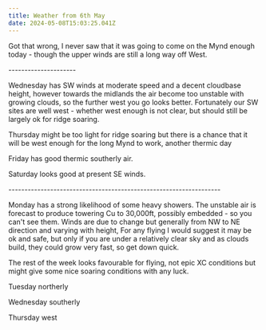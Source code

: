 ```yaml
---
title: Weather from 6th May
date: 2024-05-08T15:03:25.041Z
---
```

Got that wrong, I never saw that it was going to come on the Mynd enough today - though the upper winds are still a long way off West.

\---------------------

Wednesday has SW winds at moderate speed and a decent cloudbase height, however towards the midlands the air become too unstable with growing clouds, so the further west you go looks better.  Fortunately our SW sites are well west - whether west enough is not clear, but should still be largely ok for ridge soaring.

Thursday might be too light for ridge soaring but there is a chance that it will be west enough for the long Mynd to work, another thermic day

Friday has good thermic southerly air.

Saturday looks good at present SE winds.

\------------------------------------------------------------------ 

Monday has a strong likelihood of some heavy showers.  The unstable air is forecast to produce towering Cu to 30,000ft, possibly embedded - so you can't see them.  Winds are due to change but generally from NW to NE direction and varying with height,  For any flying I would suggest it may be ok and safe, but only if you are under a relatively clear sky and as clouds build, they could grow very fast, so get down quick.

The rest of the week looks favourable for flying, not epic XC conditions but might give some nice soaring conditions with any luck.

Tuesday northerly

Wednesday southerly

Thursday west